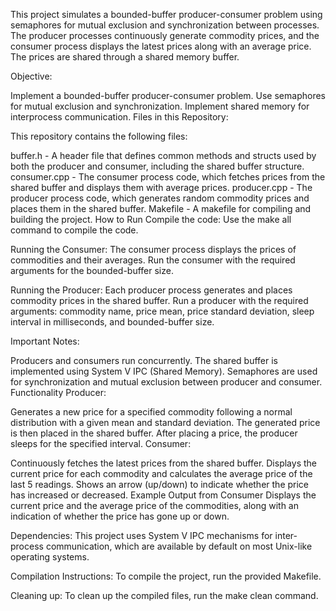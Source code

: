This project simulates a bounded-buffer producer-consumer problem using semaphores for mutual exclusion and synchronization between processes. The producer processes continuously generate commodity prices, and the consumer process displays the latest prices along with an average price. The prices are shared through a shared memory buffer.

Objective:

Implement a bounded-buffer producer-consumer problem.
Use semaphores for mutual exclusion and synchronization.
Implement shared memory for interprocess communication.
Files in this Repository:

This repository contains the following files:

buffer.h - A header file that defines common methods and structs used by both the producer and consumer, including the shared buffer structure.
consumer.cpp - The consumer process code, which fetches prices from the shared buffer and displays them with average prices.
producer.cpp - The producer process code, which generates random commodity prices and places them in the shared buffer.
Makefile - A makefile for compiling and building the project.
How to Run
Compile the code: Use the make all command to compile the code.

Running the Consumer: The consumer process displays the prices of commodities and their averages. Run the consumer with the required arguments for the bounded-buffer size.

Running the Producer: Each producer process generates and places commodity prices in the shared buffer. Run a producer with the required arguments: commodity name, price mean, price standard deviation, sleep interval in milliseconds, and bounded-buffer size.

Important Notes:

Producers and consumers run concurrently.
The shared buffer is implemented using System V IPC (Shared Memory).
Semaphores are used for synchronization and mutual exclusion between producer and consumer.
Functionality
Producer:

Generates a new price for a specified commodity following a normal distribution with a given mean and standard deviation.
The generated price is then placed in the shared buffer.
After placing a price, the producer sleeps for the specified interval.
Consumer:

Continuously fetches the latest prices from the shared buffer.
Displays the current price for each commodity and calculates the average price of the last 5 readings.
Shows an arrow (up/down) to indicate whether the price has increased or decreased.
Example Output from Consumer
Displays the current price and the average price of the commodities, along with an indication of whether the price has gone up or down.

Dependencies:
This project uses System V IPC mechanisms for inter-process communication, which are available by default on most Unix-like operating systems.

Compilation Instructions:
To compile the project, run the provided Makefile.

Cleaning up:
To clean up the compiled files, run the make clean command.
